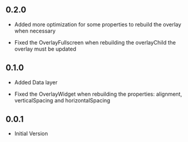 ## 0.2.0

* Added more optimization for some properties to rebuild the overlay when necessary

* Fixed the OverlayFullscreen when rebuilding the overlayChild the overlay must be updated

## 0.1.0

* Added Data layer

* Fixed the OverlayWidget when rebuilding the properties: alignment, verticalSpacing and horizontalSpacing

## 0.0.1

* Initial Version
